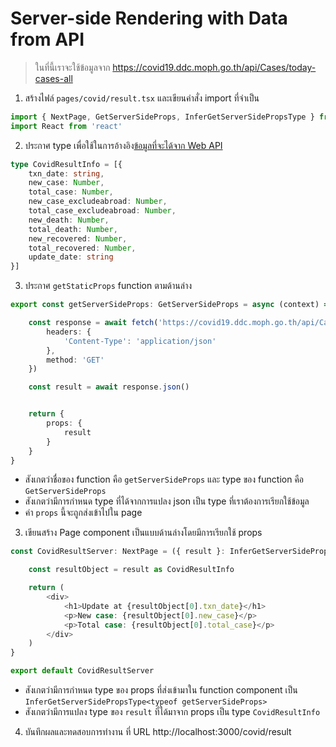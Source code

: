 

# Server-side Rendering with Data from API


> ในที่นี้เราจะใช้ข้อมูลจาก https://covid19.ddc.moph.go.th/api/Cases/today-cases-all

1. สร้างไฟล์ `pages/covid/result.tsx` และเขียนคำสั่ง import ที่จำเป็น

```ts
import { NextPage, GetServerSideProps, InferGetServerSidePropsType } from 'next'
import React from 'react'
```

2. ประกาศ type เพื่อใช้ในการอ้างอิง[ข้อมูลที่จะได้จาก Web API](https://covid19.ddc.moph.go.th/api/Cases/today-cases-all) 

```ts
type CovidResultInfo = [{
    txn_date: string,
    new_case: Number,
    total_case: Number,
    new_case_excludeabroad: Number,
    total_case_excludeabroad: Number,
    new_death: Number,
    total_death: Number,
    new_recovered: Number,
    total_recovered: Number,
    update_date: string
}]
```

3. ประกาศ `getStaticProps` function ตามด้านล่าง

```ts
export const getServerSideProps: GetServerSideProps = async (context) => {

    const response = await fetch('https://covid19.ddc.moph.go.th/api/Cases/today-cases-all', {
        headers: {
            'Content-Type': 'application/json'
        },
        method: 'GET'
    })

    const result = await response.json()


    return {
        props: {
            result
        }
    }
}
```
- สังเกตว่าชื่อของ function คือ `getServerSideProps` และ type ของ function คือ `GetServerSideProps`
- สังเกตว่ามีการกำหนด type ที่ได้จากการแปลง json เป็น type ที่เราต้องการเรียกใช้ข้อมูล
- ค่า `props` นี้จะถูกส่งเข้าไปใน page 


3. เขียนสร้าง Page component เป็นแบบด้านล่างโดยมีการเรียกใช้ props

```ts
const CovidResultServer: NextPage = ({ result }: InferGetServerSidePropsType<typeof getServerSideProps>) => {

    const resultObject = result as CovidResultInfo

    return (
        <div>
            <h1>Update at {resultObject[0].txn_date}</h1>
            <p>New case: {resultObject[0].new_case}</p>
            <p>Total case: {resultObject[0].total_case}</p>
        </div>
    )
}

export default CovidResultServer
```
- สังเกตว่ามีการกำหนด type ของ props ที่ส่งเข้ามาใน function component เป็น `InferGetServerSidePropsType<typeof getServerSideProps>`
- สังเกตว่ามีการแปลง type ของ `result` ที่ได้มาจาก props เป็น type `CovidResultInfo`
  
4. บันทึกผลและทดสอบการทำงาน ที่ URL http://localhost:3000/covid/result 
